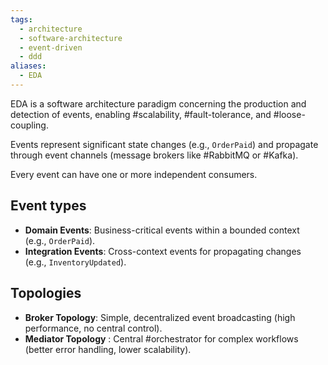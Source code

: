 ```yaml
---
tags:
  - architecture
  - software-architecture
  - event-driven
  - ddd
aliases:
  - EDA
---
```

EDA is a software architecture paradigm concerning the production and detection of events, enabling #scalability, #fault-tolerance, and #loose-coupling. 

Events represent significant state changes (e.g., `OrderPaid`) and propagate through event channels (message brokers like #RabbitMQ or #Kafka).

Every event can have one or more independent consumers.


## Event types

- **Domain Events**: Business-critical events within a bounded context (e.g., `OrderPaid`).
- **Integration Events**: Cross-context events for propagating changes (e.g., `InventoryUpdated`).

## Topologies

- **Broker Topology**: Simple, decentralized event broadcasting (high performance, no central control).
- **Mediator Topology** : Central #orchestrator for complex workflows (better error handling, lower scalability).